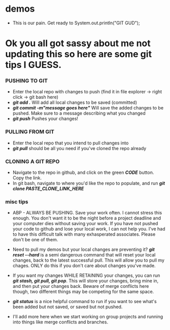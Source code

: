 # demos

- This is our pain. Get ready to System.out.println("GIT GUD");

# Ok you all got sassy about me not updating this so here are some git tips I GUESS.

### PUSHING TO GIT
- Enter the local repo with changes to push (find it in file explorer -> right click -> git bash here)
- ***git add .*** Will add all local changes to be saved (committed)
- ***git commit -m"message goes here"*** Will save the added changes to be pushed. Make sure to a message describing what you changed
- ***git push*** Pushes your changes!

### PULLING FROM GIT
- Enter the local repo that you intend to pull changes into
- ***git pull*** should be all you need if you've cloned the repo already

### CLONING A GIT REPO
- Navigate to the repo in github, and click on the green ***CODE*** button. Copy the link.
- In git bash, navigate to where you'd like the repo to populate, and run ***git clone PASTE_CLONE_LINK_HERE***


### misc tips
- ABP - ALWAYS BE PUSHING. Save your work often. I cannot stress this enough. You don't want it to be the night before a project deadline and your computer dies without saving your work. If you have not pushed your code to github and lose your local work, I can not help you. I've had to have this difficult talk with many exhasperated associates. Please don't be one of them.
- Need to pull my demos but your local changes are preventing it? ***git reset --hard*** is a semi dangerous command that will reset your local changes, back to the latest successful pull. This will allow you to pull my chages. ONLY do this if you don't care about changes you've made.
- If you want my changes WHILE RETAINING your changes, you can run ***git stash, git pull, git pop***. This will store your changes, bring mine in, and then put your changes back. Beware of merge conflicts here though, two different things may be competing for the same space.
- ***git status*** is a nice helpful command to run if you want to see what's been added but not saved, or saved but not pushed. 

- I'll add more here when we start working on group projects and running into things like merge conflicts and branches.
